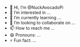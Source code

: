 - 👋 Hi, I’m @NuckAvocadoPi
- 👀 I’m interested in ...
- 🌱 I’m currently learning ...
- 💞️ I’m looking to collaborate on ...
- 📫 How to reach me ...
- 😄 Pronouns: ...
- ⚡ Fun fact: ...

<!---
NuckAvocadoPi/NuckAvocadoPi is a ✨ special ✨ repository because its `README.md` (this file) appears on your GitHub profile.
You can click the Preview link to take a look at your changes.
--->
